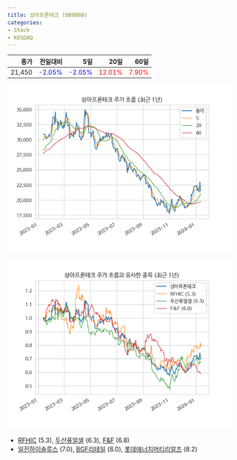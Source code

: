 ```yaml
---
title: 상아프론테크 (089980)
categories:
- Stock
- KOSDAQ
---
```


|종가|전일대비|5일|20일|60일|
|---:|-------:|--:|---:|---:|
|21,450|<span style="color: blue">-2.05%</span>|<span style="color: blue">-2.05%</span>|<span style="color: red">12.01%</span>|<span style="color: red">7.90%</span>|


<!-- more -->

![089980](/assets/images/stock/089980.png)

![089980](/assets/images/stock/089980_sim.png)

- [RFHIC](/218410/) (5.3), [두산퓨얼셀](/336260/) (6.3), [F&F](/383220/) (6.8)
- [일진하이솔루스](/271940/) (7.0), [BGF리테일](/282330/) (8.0), [롯데에너지머티리얼즈](/020150/) (8.2)